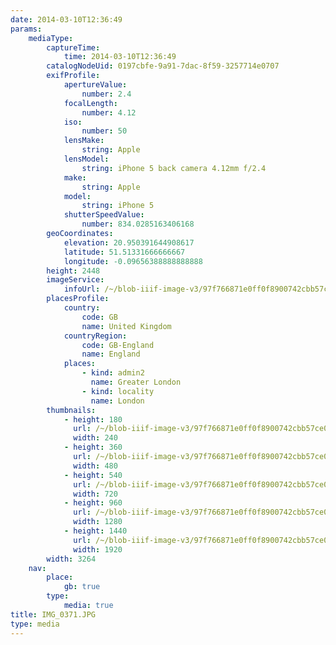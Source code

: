 ```yaml
---
date: 2014-03-10T12:36:49
params:
    mediaType:
        captureTime:
            time: 2014-03-10T12:36:49
        catalogNodeUid: 0197cbfe-9a91-7dac-8f59-3257714e0707
        exifProfile:
            apertureValue:
                number: 2.4
            focalLength:
                number: 4.12
            iso:
                number: 50
            lensMake:
                string: Apple
            lensModel:
                string: iPhone 5 back camera 4.12mm f/2.4
            make:
                string: Apple
            model:
                string: iPhone 5
            shutterSpeedValue:
                number: 834.0285163406168
        geoCoordinates:
            elevation: 20.950391644908617
            latitude: 51.51331666666667
            longitude: -0.09656388888888888
        height: 2448
        imageService:
            infoUrl: /~/blob-iiif-image-v3/97f766871e0ff0f8900742cbb57ce08aa9b61b8d27a8714fb2a6000c23f2aee0/info.json
        placesProfile:
            country:
                code: GB
                name: United Kingdom
            countryRegion:
                code: GB-England
                name: England
            places:
                - kind: admin2
                  name: Greater London
                - kind: locality
                  name: London
        thumbnails:
            - height: 180
              url: /~/blob-iiif-image-v3/97f766871e0ff0f8900742cbb57ce08aa9b61b8d27a8714fb2a6000c23f2aee0/full/240%2C180/0/default.jpg
              width: 240
            - height: 360
              url: /~/blob-iiif-image-v3/97f766871e0ff0f8900742cbb57ce08aa9b61b8d27a8714fb2a6000c23f2aee0/full/480%2C360/0/default.jpg
              width: 480
            - height: 540
              url: /~/blob-iiif-image-v3/97f766871e0ff0f8900742cbb57ce08aa9b61b8d27a8714fb2a6000c23f2aee0/full/720%2C540/0/default.jpg
              width: 720
            - height: 960
              url: /~/blob-iiif-image-v3/97f766871e0ff0f8900742cbb57ce08aa9b61b8d27a8714fb2a6000c23f2aee0/full/1280%2C960/0/default.jpg
              width: 1280
            - height: 1440
              url: /~/blob-iiif-image-v3/97f766871e0ff0f8900742cbb57ce08aa9b61b8d27a8714fb2a6000c23f2aee0/full/1920%2C1440/0/default.jpg
              width: 1920
        width: 3264
    nav:
        place:
            gb: true
        type:
            media: true
title: IMG_0371.JPG
type: media
---
```

